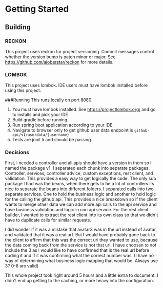 # Getting Started

## Building

### RECKON
This project uses reckon for project versioning. Commit messages control whether the version bump is patch minor or major. See https://github.com/ajoberstar/reckon for more details.


### LOMBOK
This project uses lombok. IDE users must have lombok installed before using this project.

###Running
This runs locally on port 8080.
1. You must have lombok installed. See https://projectlombok.org/ and go to installs and pick your IDE
2. Build gradle before running.
3. Run spring boot application according to your IDE.
4. Navigate to browser only to get github user data endpoint is `github-api/v1/userdata/{username}`
5. Tests are junit 5 and should be passing.


### Decisions
First, I needed a controller and all apis should have a version in them so I named the package v1. I separated each chunk into separate packages. Controller, services, controller advice, custom exceptions, rest client, and validation. This provides a easy way to get logically the code. The only sub package I had was the beans, when there gets to be a lot of controllers its nice to separate the beans into different folders. I separated calls into two separate services. One to hold the business logic and another to hold logic for the calling the github api. This provides a nice breakdown so if the client wants to merge other data we can add more api calls to the api service and have business validation and logic in non api service. For the rest client builder, I wanted to extract the rest client into its own class so that we didn't have to duplicate calls for similar requests. 

I did wonder if it was a mistake that avatar3 was in the url instead of avatar, and validated that it was a real url. But I would have probably gone back to the client to affirm that this was the correct url they wanted to use, because the data coming back from the service is not that url. I have choosen to not include the 3 as I would like to have confirmed that is the real url before coding it and if it was confirming what the correct number was. (I have no way of determining what business logic mapping that would be. Always use 3? 0-8 are valid)


This whole project took right around 5 hours and a little extra to document. I didn't end up getting to the caching, or more heavy into the configuration.



